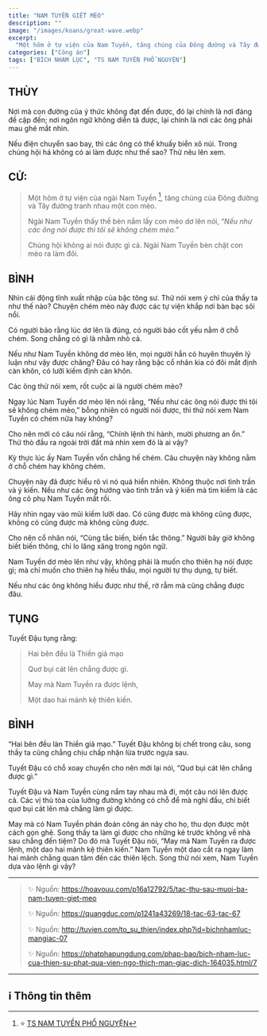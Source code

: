 ```yaml
---
title: "NAM TUYỀN GIẾT MÈO"
description: ""
image: "/images/koans/great-wave.webp"
excerpt: 
  "Một hôm ở tự viện của Nam Tuyền, tăng chúng của Đông đường và Tây đường tranh nhau một con mèo"
categories: ["Công án"]
tags: ["BÍCH NHAM LỤC", "TS NAM TUYỀN PHỔ NGUYỆN"]
---
```


## THÙY

Nơi mà con đường của ý thức không đạt đến được, đó lại chính là nơi đáng đề cập đến; nơi ngôn ngữ không diễn tả được, lại chính là nơi các ông phải mau ghé mắt nhìn. 

Nếu điện chuyển sao bay, thì các ông có thể khuấy biển xô núi. Trong chúng hội há không có ai làm được như thế sao? Thử nêu lên xem. 

## CỬ:

> Một hôm ở tự viện của ngài Nam Tuyền [^1], tăng chúng của Đông đường và Tây đường tranh nhau một con mèo.
> 
> Ngài Nam Tuyền thấy thế bèn nắm lấy con mèo dơ lên nói, “_Nếu như các ông nói được thì tôi sẽ không chém mèo._” 
> 
> Chúng hội không ai nói được gì cả. Ngài Nam Tuyền bèn chặt con mèo ra làm đôi.

## BÌNH

Nhìn cái động tĩnh xuất nhập của bậc tông sư. Thử nói xem ý chỉ của thầy ta như thế nào? Chuyện chém mèo này được các tự viện khắp nơi bàn bạc sôi nổi. 

Có người bảo rằng lúc dơ lên là đúng, có người bảo cốt yếu nằm ở chỗ chém. Song chẳng có gì là nhằm nhò cả. 

Nếu như Nam Tuyền không dơ mèo lên, mọi người hẳn có huyên thuyên lý luận như vậy được chăng? Đâu có hay rằng bậc cổ nhân kia có đôi mắt định càn khôn, có lưỡi kiếm định càn khôn.

Các ông thử nói xem, rốt cuộc ai là người chém mèo? 

Ngay lúc Nam Tuyền dơ mèo lên nói rằng, “Nếu như các ông nói được thì tôi sẽ không chém mèo,” bỗng nhiên có người nói được, thì thử nói xem Nam Tuyền có chém nữa hay không? 

Cho nên mới có câu nói rằng, “Chính lệnh thi hành, mười phương an ổn.” Thử thò đầu ra ngoài trời đất mà nhìn xem đó là ai vậy?

Kỳ thực lúc ấy Nam Tuyền vốn chẳng hế chém. Câu chuyện này không nằm ở chỗ chém hay không chém. 

Chuyện này đã được hiểu rõ vì nó quá hiển nhiên. Không thuộc nơi tình trần và ý kiến. Nếu như các ông hướng vào tình trần và ý kiến mà tìm kiếm là các ông cô phụ Nam Tuyền mất rồi. 

Hãy nhìn ngay vào mũi kiếm lưỡi dao. Có cũng được mà không cũng được, không có cũng được mà không cũng được. 

Cho nên cổ nhân nói, “Cùng tắc biến, biến tắc thông.” Người bây giờ không biết biến thông, chỉ lo lăng xăng trong ngôn ngữ. 

Nam Tuyền dơ mèo lên như vậy, không phải là muốn cho thiên hạ nói được gì; mà chỉ muốn cho thiên hạ hiểu thấu, mọi người tự thụ dụng, tự biết. 

Nếu như các ông không hiểu được như thế, rờ rẫm mà cũng chẳng được đâu.

## TỤNG

Tuyết Đậu tụng rằng:

> Hai bên đều là Thiền giả mạo
>
> Quơ bụi cát lên chẳng được gì.
>
> May mà Nam Tuyền ra được lệnh,
>
> Một dao hai mảnh kệ thiên kiến.

## BÌNH

“Hai bên đều làn Thiền giả mạo.” Tuyết Đậu không bị chết trong câu, song thầy ta cũng chẳng chịu chấp nhận lừa trước ngựa sau. 

Tuyết Đậu có chỗ xoay chuyển cho nên mới lại nói, “Quơ bụi cát lên chẳng được gì.” 

Tuyết Đậu và Nam Tuyền cùng nắm tay nhau mà đi, một câu nói lên được cả. Các vị thủ tòa của lưỡng đường không có chỗ để mà nghỉ đầu, chỉ biết quơ bụi cát lên mà chẳng làm gì được. 

May mà có Nam Tuyền phán đoán công án này cho họ, thu dọn được một cách gọn ghẽ. Song thầy ta làm gì được cho những kẻ trước không về nhà sau chẳng đến tiệm? Do đó mà Tuyết Đậu nói, “May mà Nam Tuyền ra được lệnh, một dao hai mảnh kệ thiên kiến.” Nam Tuyền một dao cắt ra ngay làm hai mảnh chẳng quan tâm đến các thiên lệch. Song thử nói xem, Nam Tuyền dựa vào lệnh gì vậy?

***

> ✨ Nguồn: https://hoavouu.com/p16a12792/5/tac-thu-sau-muoi-ba-nam-tuyen-giet-meo
>
> ✨ Nguồn: https://quangduc.com/p1241a43269/18-tac-63-tac-67
>
> ✨ Nguồn: http://tuvien.com/to_su_thien/index.php?id=bichnhamluc-mangiac-07
>
> ✨ Nguồn: https://phatphapungdung.com/phap-bao/bich-nham-luc-cua-thien-su-phat-qua-vien-ngo-thich-man-giac-dich-164035.html/7

***

## ℹ️ Thông tin thêm

[^1]: ⭐️ <a href="https://blog.phapthihoi.org/gt-member/ts-nam-tuyen-pho-nguyen/" target="_blank">TS NAM TUYỀN PHỔ NGUYỆN</a>


